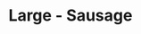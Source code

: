 ---
title: "Large - Sausage"
price: "$16.00"
category: "Pizza"
img: "src/images/menu/burrito.jpg"
desc: ""
---